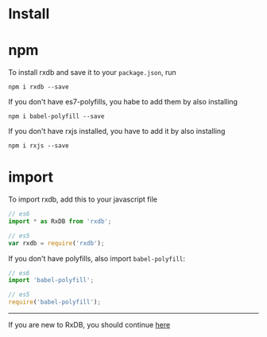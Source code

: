# Install

# npm

To install rxdb and save it to your `package.json`, run

`npm i rxdb --save`

If you don't have es7-polyfills, you habe to add them by also installing

`npm i babel-polyfill --save`

If you don't have rxjs installed, you have to add it by also installing

`npm i rxjs --save`

# import

To import rxdb, add this to your javascript file

```js
// es6
import * as RxDB from 'rxdb';

// es5
var rxdb = require('rxdb');
```


If you don't have polyfills, also import `babel-polyfill`:

```js
// es6
import 'babel-polyfill';

// es5
require('babel-polyfill');
```


-----------
If you are new to RxDB, you should continue [here](./RxDatabase.md)
